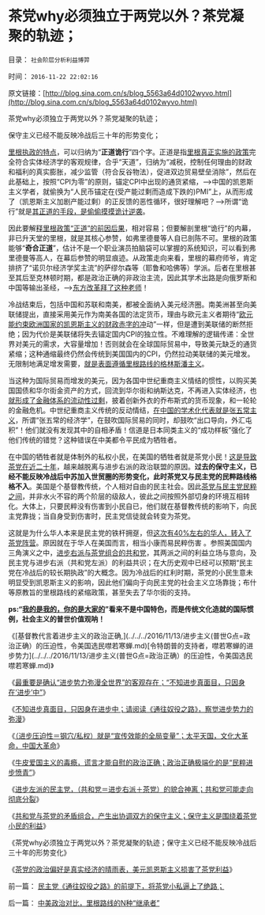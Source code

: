 # 茶党why必须独立于两党以外？茶党凝聚的轨迹；

目录： `社会阶层分析利益博羿` 

时间： `2016-11-22 22:02:16` 

原文链接：[http://blog.sina.com.cn/s/blog_5563a64d0102wyvo.html](http://blog.sina.com.cn/s/blog_5563a64d0102wyvo.html)

茶党why必须独立于两党以外？茶党凝聚的轨迹；

保守主义已经不能反映冷战后三十年的形势变化；

[里根执政的特点](http://darthvad.blog.sohu.com/323288721.html)，可以归纳为“**正道诡行**”四个字。正道是指[里根真正实施的政策](../../../2015/11/1/里根主义的要点，里根时期的重要性；.md)完全符合实体经济学的客观规律，合乎“天道”，归纳为“减税，控制任何理由的财政和福利的真实膨胀，减少监管（符合反谷物法），促进双边贸易壁垒消除”，然后在此基础上，按照“CPI为零”的原则，锚定CPI中出现的通货紧缩，——>中国的凯恩斯主义学者，就偷换为“人民币锚定在(受产能过剩而造成下跌的)PMI”上，从而形成了（凯恩斯主义加剧产能过剩）的正反馈的恶性循环，很好理解吧？——>所谓“诡行”就是[其正道的手段，是偷偷摸摸诡计逆袭](../../../2016/11/14/最重要是确认“进步势力弥漫全世界”的客观存在；.md)。

因此要解[释里根政策“正道”的前因后果](../../../2015/11/4/尼克松是里根主义的前奏，福特和卡特的承前启后，及克林顿；.md)，相对容易；但要解剖里根“诡行”的内幕，非已升天堂的里根，就是其核心参赞，如弗里德曼等人自已剖陈不可。里根的政策能够“**奇合正道**”，估计不是一个职业演员拍脑袋可以掌握的系统知识，可以看到弗里德曼等高人，在幕后参赞的明显痕迹。从政策走向来看，里根的幕府师爷，肯定排挤了“诺贝尔经济学奖主流”的萨缪尔森等（耶鲁和哈佛等）学派。后者在里根甚至其后至克林顿时期，都是政治正确的非政治主流，因此其学术出路是向俄罗斯和中国等输出圣经，——>[东方改革拜了这种老师](../../../2011/2/20/御用定制的萨缪尔森分子.md)！

冷战结束后，包括中国和苏联和南美，都被全面纳入美元经济圈。南美洲甚至向美联储提出，直接采用美元作为南美各国的法定货币，理由与欧元主义者期待“[欧元能约束欧洲国家的凯恩斯主义的财政赤字的冲](../../../2011/12/12/欧债危机起因于蒙代尔欧元方案的明显漏洞.md)动”一样，但是遭到美联储的断然拒绝；因为代价是美联储将失去锚定国内CPI的独立性。不难理解的逻辑传递：全世界对美元的需求，大容量增加！否则就会在全球国际贸易中，导致美元缺乏的通货紧缩；这种通缩最终仍然会传统到美国国内的CPI，仍然拉动美联储的美元增发。无限制地满足增发需要，[就是表面遵循里根路线的格林斯潘主义](../../../2014/12/14/弗里德曼和里根，与格林斯潘及克鲁格曼的区别.md)。

当这种为国际贸易而增发的美元，因为各国中世纪重商主义情结的惯性，以购买美国国债和华尔街金资产的方式，回流到华尔街和纳斯达克，不再进入实体经济，也[就形成了金融体系的流动性过剩](../../../2015/5/9/次贷危机只是哥德尔定理的简单后验；.md)，披着创新外衣的乔布斯式的货币现象，和一轮轮的金融危机。中世纪重商主义传统的反动情结，[在中国的学术化代表就是张五常主义](../../../2009/7/23/马列凯恩斯张五常理论中国特色化的共同特点.md)，所谓“张五常的经济学”，在鼓吹国际贸易的同时，却鼓吹“出口导向，外汇屯积”！他们就没有发现其中的自相矛盾！信道是日本同类主义的“成功样板”强化了他们传统的错觉？这种错误在中美都令平民成为牺牲者。

在中国的牺牲者就是体制外的私权小民，在美国的牺牲者就是茶党小民！[这是导致茶党在近二十年](../../../2011/10/18/NoPrivateNotax！美国茶党和中国乌有之乡.md)，越来越脱离与进步右派的政治联盟的原因。**过去的保守主义，已经不能反映冷战后中苏加入世贸圈的形势变化，此时茶党又与民主党的民粹路线格格不入**。美国是个基督教传统，个人相对自由的民主社会。因此[茶党与民主党民粹之间](../../../2011/10/17/茶党是极右吗？私有制是极右吗？中产阶级是极右吗？.md)，并非水火不容的两个阶层的级敌人，彼此之间按照外部切身的环境互相转化。大体上，只要民粹没有伤害到小民自已，他们就在基督教传统的影响下，向民主党靠拢；当自身受到伤害时，民主党信徒就会转变为茶党。

这就是为什么华人本来是民主党的铁杆拥趸，但[这次有40%左右的华人，转入了茶党阵营](http://darthvad.blog.sohu.com/323254889.html)。原因就在于华人在美国而言，相当小康而易民粹伤害
。参照美国国内三角演义之中，[进步右派与茶党组合的共和党](../../../2016/11/18/共和党可能分裂，特朗普是茶党为主体的独立第三党；.md)，其两派之间的利益立场与意向，及民主党与进步右派（共和党左派）的利益共识；在大历史观中已经可以预期“民主党在冷战后的较长期执政”的大概念。因为冷战后的红利时期，茶党的小民生意未明显受到凯恩斯主义的影响，因此他们偏向于向民主党的社会主义立场靠拢；布什等原教旨的里根路线的紧缩政策，甚至失去了华尔街的支持。

**ps:“[我的是我的，你的是大家的](../../../2014/4/21/个体价值观的真情与意识形态的假意，韩素音vs骆家辉.md)”看来不是中国特色，而是传统文化造就的国际惯例，社会主义的普世价值观呐！**

《[基督教代言着进步主义的政治正确,](../../../2016/11/13/进步主义(普世G点=政治正确）的压迫性，令美国选民噤若寒蝉.md)[令特朗普的支持者，噤若寒蝉的进步势力](../../../2016/11/13/进步主义(普世G点=政治正确）的压迫性，令美国选民噤若寒蝉.md)》

《[最重要是确认“进步势力弥漫全世界”的客观存在；“不知进步真面目，只因身在‘进步’中”](../../../2016/11/14/最重要是确认“进步势力弥漫全世界”的客观存在；.md)》

《[不知进步真面目，只因身在进步中；请阅读《通往奴役之路》，察觉进步势力的弥漫](../../../2016/11/15/不知进步真面目，只因身在进步中.md)》

《[（进步压迫性＝钢穴/私权）就是“宣传效能的全局变量”；太平天国，文化大革命，中国大革命](../../../2016/11/16/（进步压迫性＝钢穴／私权）就是“宣传效能的全局变量”；.md)》

《[牛皮爱国主义的毒瘾，谎言才能自慰的政治正确；政治正确极端化的是“民粹进步愤青”](../../../2016/11/17/西汉诤臣勿谈国事的机灵，政治正确的威权边际；.md)》

《[进步左派的民主党，（共和党＝进步右派＋茶党）的貌合神离；共和党可能走向彻底分裂](../../../2016/11/18/共和党可能分裂，特朗普是茶党为主体的独立第三党；.md)》

《[共和党与茶党的矛盾组合，产生出协调双方的保守主义；保守主义是围绕着茶党小民的利益](../../../2016/11/19/共和党与茶党的矛盾组合，妥协衍生出美国的保守主义；.md)》

《茶党why必须独立于两党以外？茶党凝聚的轨迹；保守主义已经不能反映冷战后三十年的形势变化》

《[茶党的政治偏好是真实经济的晴雨表，美元凯恩斯主义损害了茶党利益](../../../2016/11/21/中美政治对比，里根路线的N种“继承者”.md)》

前一篇： [民主党《通往奴役之路》的前提下，将茶党小私逼上了绝路；](../../../2016/11/23/民主党《通往奴役之路》的前提下，将茶党小私逼上了绝路；.md)

后一篇： [中美政治对比，里根路线的N种“继承者”](../../../2016/11/21/中美政治对比，里根路线的N种“继承者”.md)

